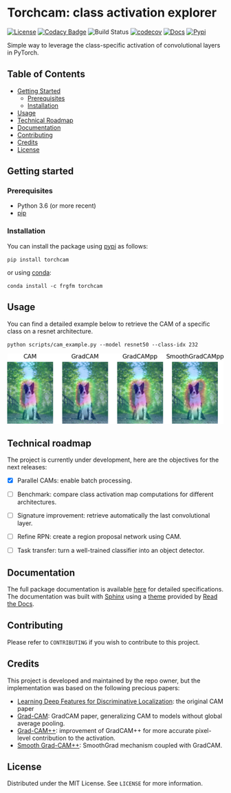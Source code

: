 
# Torchcam: class activation explorer

[![License](https://img.shields.io/badge/License-MIT-brightgreen.svg)](LICENSE) [![Codacy Badge](https://api.codacy.com/project/badge/Grade/5124b1dff75e4e9cbb68136516605032)](https://www.codacy.com/manual/frgfm/torch-cam?utm_source=github.com&amp;utm_medium=referral&amp;utm_content=frgfm/torch-cam&amp;utm_campaign=Badge_Grade)  ![Build Status](https://github.com/frgfm/torch-cam/workflows/python-package/badge.svg) [![codecov](https://codecov.io/gh/frgfm/torch-cam/branch/master/graph/badge.svg)](https://codecov.io/gh/frgfm/torch-cam) [![Docs](https://img.shields.io/badge/docs-available-blue.svg)](https://frgfm.github.io/torch-cam)  [![Pypi](https://img.shields.io/badge/pypi-v0.1.0-blue.svg)](https://pypi.org/project/torchcam/) 

Simple way to leverage the class-specific activation of convolutional layers in PyTorch.



## Table of Contents

* [Getting Started](#getting-started)
  * [Prerequisites](#prerequisites)
  * [Installation](#installation)
* [Usage](#usage)
* [Technical Roadmap](#technical-roadmap)
* [Documentation](#documentation)
* [Contributing](#contributing)
* [Credits](#credits)
* [License](#license)



## Getting started

### Prerequisites

- Python 3.6 (or more recent)
- [pip](https://pip.pypa.io/en/stable/)

### Installation

You can install the package using [pypi](https://pypi.org/project/torch-cam/) as follows:

```shell
pip install torchcam
```

or using [conda](https://anaconda.org/frgfm/torchcam):

```shell
conda install -c frgfm torchcam
```



## Usage

You can find a detailed example below to retrieve the CAM of a specific class on a resnet architecture.

```shell
python scripts/cam_example.py --model resnet50 --class-idx 232
```

![gradcam_sample](static/images/cam_example.png)





## Technical roadmap

The project is currently under development, here are the objectives for the next releases:

- [x] Parallel CAMs: enable batch processing.
- [ ] Benchmark: compare class activation map computations for different architectures.
- [ ] Signature improvement: retrieve automatically the last convolutional layer.
- [ ] Refine RPN: create a region proposal network using CAM.
- [ ] Task transfer: turn a well-trained classifier into an object detector.



## Documentation

The full package documentation is available [here](https://frgfm.github.io/torch-cam/) for detailed specifications. The documentation was built with [Sphinx](sphinx-doc.org) using a [theme](github.com/readthedocs/sphinx_rtd_theme) provided by [Read the Docs](readthedocs.org).



## Contributing

Please refer to `CONTRIBUTING` if you wish to contribute to this project.



## Credits

This project is developed and maintained by the repo owner, but the implementation was based on the following precious papers:

- [Learning Deep Features for Discriminative Localization](https://arxiv.org/abs/1512.04150): the original CAM paper
- [Grad-CAM](https://arxiv.org/abs/1610.02391): GradCAM paper, generalizing CAM to models without global average pooling. 
- [Grad-CAM++](https://arxiv.org/abs/1710.11063): improvement of GradCAM++ for more accurate pixel-level contribution to the activation.
- [Smooth Grad-CAM++](https://arxiv.org/abs/1908.01224): SmoothGrad mechanism coupled with GradCAM.



## License

Distributed under the MIT License. See `LICENSE` for more information.